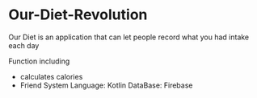 # Our-Diet-Revolution
Our Diet is an application that can let people record what you had intake each day

Function including 
- calculates calories 
- Friend System
Language: Kotlin 
DataBase: Firebase
